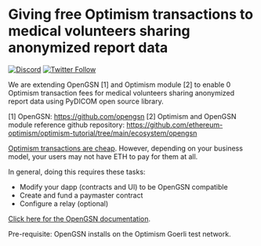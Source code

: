 # Giving free Optimism transactions to medical volunteers sharing anonymized report data 

[![Discord](https://img.shields.io/discord/667044843901681675.svg?color=768AD4&label=discord&logo=https%3A%2F%2Fdiscordapp.com%2Fassets%2F8c9701b98ad4372b58f13fd9f65f966e.svg)](https://discord-gateway.optimism.io)
[![Twitter Follow](https://img.shields.io/twitter/follow/optimismFND.svg?label=optimismFND&style=social)](https://twitter.com/optimismFND)

We are extending OpenGSN [1] and Optimism module [2] to enable 0 Optimism transaction fees for medical volunteers sharing anonymized report data using PyDICOM open source library.

[1] OpenGSN: https://github.com/opengsn
[2] Optimism and OpenGSN module reference github repository: https://github.com/ethereum-optimism/optimism-tutorial/tree/main/ecosystem/opengsn



[Optimism transactions are cheap](https://public-grafana.optimism.io/d/9hkhMxn7z/public-dashboard?orgId=1&refresh=5m).
However, depending on your business model, your users may not have ETH to pay for them at all. 

In general, doing this requires these tasks:

- Modify your dapp (contracts and UI) to be OpenGSN compatible
- Create and fund a paymaster contract
- Configure a relay (optional)

[Click here for the OpenGSN documentation](https://docs.opengsn.org/).

Pre-requisite: OpenGSN installs on the Optimism Goerli test network.

<!-- 
To see this system in action:

1. Download the repository if you haven't yet:

   ```bash
   git clone https://github.com/ethereum-optimism/optimism-tutorial.git
   cd optimism-tutorial/ecosystem/opengsn
   ```

1. Download the necessary packages:

   ```bash
   yarn
   ```

1. Open [the Greeter contract](https://kovan-optimistic.etherscan.io/address/0xd34335b1d818cee54e3323d3246bd31d94e6a78a#readContract) and see which account set the greeting last (**lastGreeterAddr**).

1. Run the script:

   ```bash
   scripts/use-gsn.js
   ```

   This script creates a random wallet (which of course doesn't have any ETH) and has that wallet send an OpenGSN transaction to change the greeting.

1. Reload the Etherscan page, open **lastGreeterAddr** again, and see that it is a different value.


## Integrating OpenGSN with your dapp

### OpenGSN compatible contracts

There are several requirements for a contract to be compatible with OpenGSN:

- Inherit from `BaseRelayRecipient`, available as part of the [`@opengsn/contracts`](https://www.npmjs.com/package/@opengsn/contracts) package.
- Instead of `msg.sender` use `_msgSender()`. 
  If the contact is called normally, `_msgSender()` is equal to `msg.sender`.
  If the contact is called directly by an OpenGSN transaction, `_msgSender()` is the original sender rather than the forwarder that forwarded the message.
  Note that if you inherit from [OpenZeppelin contracts](https://github.com/OpenZeppelin/openzeppelin-contracts/tree/master/contracts), they already use `_msgSender()` to be OpenGSN compatible.
- In the constructor call `_setTrustedForwarder` with the address of the trusted forwarder on your network.
  [You can get this address here](https://docs.opengsn.org/networks/optimism/optimism.html).
- Create a `versionRecipient()` function to return the current version of the contract.

[You can see a working version of an OpenGSN compatible contract here](contracts/Greeter.sol).
It is based on the [Hardhat](https://hardhat.org/) Greeter sample program.


#### Detailed explanation

```solidity
//SPDX-License-Identifier: Unlicense
pragma solidity ^0.8.0;

import "@opengsn/contracts/src/BaseRelayRecipient.sol";

contract Greeter is BaseRelayRecipient {
```

Inherit from `BaseRelayRecipient` to receive OpenGSN transactions.

```solidity
  string greeting;
  address lastGreeter;
```

Keep track of the last address to set the greeting. 

```solidity
  event LogEntry(address indexed _soliditySender, 
                 address _gsnSender,
                 address _trustedForwarder,
                 address _lastGreeter,
                 bytes _data);
```

The `LogEntry` event is emitted for debugging.
This may be wasteful in production, but this isn't production code.

```solidity
  constructor(string memory _greeting, address _trustedForwarderAddr) {
    greeting = _greeting;
    _setTrustedForwarder(_trustedForwarderAddr);
```

 The address of the [`Forwarder`](https://github.com/opengsn/gsn/blob/master/packages/contracts/src/forwarder/Forwarder.sol) from which we are willing accept to messages (including the claim they are from a different source).
 The purpose of that contract is to have a tiny (and therefore easily audited) contract that proxies the relayed messages so a security audit of the OpengSGN compatible contract doesn’t require a security audit of [the much more complicated `RelayHub` contract](https://github.com/opengsn/gsn/blob/master/packages/contracts/src/RelayHub.sol).

Note that there is no way to change the forwarder after construction in this contract.
If you need to do so (because the OpenGSN team upgraded their code), you need to either:

- Redeploy the contract

- Write a contract that inherits from [`Ownable`](https://docs.openzeppelin.com/contracts/2.x/access-control#ownership-and-ownable) and create an `onlyOwner` function that changes the forwarder.
I chose not to follow this route to keep the code simple to understand.

```solidity
    lastGreeter = _msgSender();
  }


  function versionRecipient() external virtual view override returns (string memory) {
    return "v. 1.0.0";
  }
```

The `versionRecipient()` function is required by OpenGSN, but the output does not really matter except for logging.


```solidity

  function greet() public view returns (string memory) {
    return greeting;
  }
```

Return the current greeting.

```solidity
  function lastGreeterAddr() public view returns (address) {
    return lastGreeter;
  }
```

Return the address that last modified the greeting.

```solidity
  function setGreeting(string memory _greeting) public {

    emit LogEntry(msg.sender, 
                 _msgSender(),
                 trustedForwarder(),
                 lastGreeter,
                msg.data );    
```

Emit a debugging log entry with all the pertinent information.

```solidity
    greeting = _greeting;
    lastGreeter = _msgSender();    
  }

}

```

Save both the new greeting, and the identity that called us.
Note the use of `_msgSender()` instead of `msg.sender`.

### Modify the client code

Client requests need to go through a [`RelayProvider`](https://github.com/opengsn/gsn/blob/master/packages/provider/src/RelayProvider.ts) to be redirected to a GSN relay.
You can see a working client [here](scripts/use-gsn.js).

#### Detailed explanation

```js
#! /usr/local/bin/node


const ethers = require("ethers")
const { RelayProvider } = require('@opengsn/provider')
const Web3HttpProvider = require( 'web3-providers-http')

const greeterAddr = "0xD34335b1d818ceE54e3323D3246bD31d94E6a78a"
```

The address of [the greeter contract](https://kovan-optimistic.etherscan.io/address/0xd34335b1d818cee54e3323d3246bd31d94e6a78a).
In production code this would probably be a configuration variable.

```js
const relayConfig = {
    paymasterAddress: "0xCc6dA63d001017AC34BFfd35cD24F795014f6a6c",
```

The [Paymaster](https://github.com/opengsn/gsn/tree/master/packages/paymasters) contract that will pay for the transaction, as explained later.
[Click here to interact with this contract](https://kovan-optimistic.etherscan.io/address/0xCc6dA63d001017AC34BFfd35cD24F795014f6a6c).

```js
    auditorsCount: 0,
```

Relays are supposed to check each other to make sure that they relay honestly, using a system similar to the one used by optimistic rollups.
This setting controls the number of relays we want to check the relay we are using.
At writing there is only one relay on Optimistic Kovan ([you can see the current number here](https://relays.opengsn.org/#optKovan)), so there is no other relay that can ceck on it.


```js
    relayLookupWindowBlocks: 5e9,
    relayRegistrationLookupBlocks: 5e9,
    pastEventsQueryMaxPageSize: 5e7
}     // relayConfig
```

This is [the recommended configuration when using Optimistic Kovan](https://docs.opengsn.org/networks/optimism/optimism-kovan.html#recommeneded-client-configuration).
Each supported network has its own recommendations based on performance, amount of traffic, etc. 


```js
const greeterArtifact = 
{
  .
  .
  .
}
```

The artifact from the `Greeter` contract, including the ABI. 
In production server code this information would be read from the `artifacts/contracts/Greeter.sol/Greeter.json`.


```js


const main = async () => {

  const wallet = (ethers.Wallet.createRandom())
```  

Create [a random wallet](https://docs.ethers.io/v5/api/signer/#Wallet-createRandom), one that in all likelihood doesn't have any ETH.
  
```js  
  const web3provider = new Web3HttpProvider('https://kovan.optimism.io')
```

[GSN providers](https://github.com/opengsn/gsn/blob/master/packages/provider/src/RelayProvider.ts) are created out of [Web3 providers](https://web3js.readthedocs.io/en/v1.2.11/web3.html#providers).

[You can use either the URL we provide (for non-production use), or a commercially available endpoint URL](https://community.optimism.io/docs/useful-tools/networks/).

```js
  const gsnProvider = RelayProvider.newProvider({ provider: web3provider, config: relayConfig })
  await gsnProvider.init()
  gsnProvider.addAccount(wallet.privateKey)
```

Create a new provider for GSN and initialize it.
Then add the randomly generated wallet so the provider can sign transactions (but not submit them, because it doesn't have any ETH to pay for gas).


```js
  const ethersProvider = new ethers.providers.Web3Provider(gsnProvider)
```

The GSN provider is itself a web3 provider, so to use Ethers we need to convert using [`Web3Provider`](https://docs.ethers.io/v5/api/providers/other/#Web3Provider).

```js
  const signer = ethersProvider.getSigner(wallet.address)
  const greeter = new ethers.Contract(greeterAddr, greeterArtifact.abi, signer)

  console.log(`New greeter: ${wallet.address}`)

  tx = await greeter.setGreeting(`Hello from ${wallet.address}`)
  rcpt = await tx.wait()
}   // main
```

This is standard [Ethers](https://docs.ethers.io/v5/) programming.

```js
main()
  .then(() => process.exit(0))
  .catch((error) => {
    console.error(error);
    process.exit(1);
  });
```


## Paying for transactions

It would be nice if OpenGSN offered actually free transactions, but that isn't doable.
Instead, OpenGSN shifts the cost from the transaction submitter to [a paymaster](https://docs.opengsn.org/contracts/#paying-for-your-user-s-meta-transaction) contract.
Paymaster contracts are deployed by entities who want to sponsor transactions, for example because the destination is their own application ([see the paymaster we use](https://kovan-optimistic.etherscan.io/address/0xcc6da63d001017ac34bffd35cd24f795014f6a6c)) or because [the transactions come from a user on a whitelist of prepaid users](https://github.com/opengsn/gsn/blob/master/packages/paymasters/contracts/WhitelistPaymaster.sol).

OpenGSN provides [multiple prebuilt pay masters](https://github.com/opengsn/gsn/tree/master/packages/paymasters).
If none of them fit your needs you can also write your own. 
After you deploy a paymaster just send it ETH, and it'll forward it to the relay hub.
[You can see an example in this transaction](https://kovan-optimistic.etherscan.io/tx/0xdea9ba02b386449af2a05eef42e5e02b421762d4750751c3744a6d34f39b062e). 

When you no longer need the pay master, you can withdraw any remaining ETH using [`withdrawRelayHubDepositTo`](https://github.com/opengsn/gsn/blob/master/packages/contracts/src/BasePaymaster.sol#L125-L132).


## Running your own relay

The OpenGSN design assumes that every application runs its own relay, which provides two services:

- Relay the messages of that application at cost (you can specify preferred relays in the GSN configuration)
- Relay the messages of other applications for a profit (exactly how much is determined by the relay administrator).
  On most networks OpenGSN runs a relay that charges a 70% premium.

This way relaying is usually cost free, and the more applications for OpenGSN the more robust the network becomes overall, and therefore the more robust the network access of each application.

[See here for directions to create a relayer here](https://docs.opengsn.org/relay-server/tutorial.html).


## Conclusion

You should now be able to use OpenGSN transactions to enable ETH-less transactions for your users, when your business plan is to monetize them by other means.

-->
